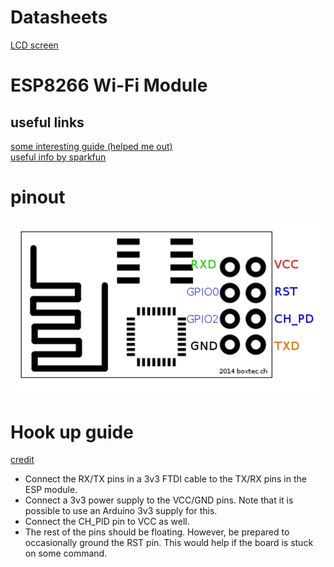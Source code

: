 # Datasheets
[LCD screen](https://www.sparkfun.com/datasheets/LCD/HD44780.pdf)

# ESP8266 Wi-Fi Module
## useful links
[some interesting guide (helped me out)](http://rancidbacon.com/files/kiwicon8/ESP8266_WiFi_Module_Quick_Start_Guide_v_1.0.4.pdf)  
[useful info by sparkfun](https://cdn.sparkfun.com/assets/learn_tutorials/4/0/3/4A-ESP8266__AT_Instruction_Set__EN_v0.30.pdf)

# pinout
![pinout](https://github.com/Babtsov/learning/blob/master/wifi_mod/Screenshot%202016-11-02%2000.02.48.png)

# Hook up guide
[credit](http://fab.cba.mit.edu/classes/863.14/tutorials/Programming/serialwifi.html)  
* Connect the RX/TX pins in a 3v3 FTDI cable to the TX/RX pins in the ESP module.
* Connect a 3v3 power supply to the VCC/GND pins. Note that it is possible to use an Arduino 3v3 supply for this.
* Connect the CH_PID pin to VCC as well.
* The rest of the pins should be floating. However, be prepared to occasionally ground the RST pin. This would help if the board is stuck on some command.  
